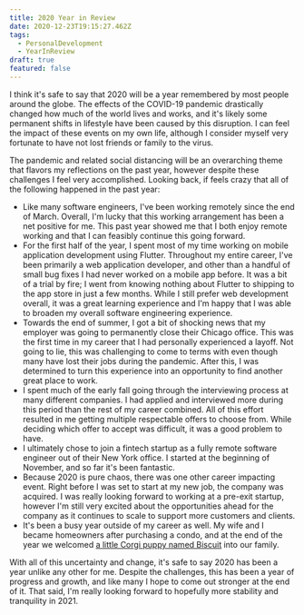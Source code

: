 ```yaml
---
title: 2020 Year in Review
date: 2020-12-23T19:15:27.462Z
tags:
  - PersonalDevelopment
  - YearInReview
draft: true
featured: false
---
```

I think it's safe to say that 2020 will be a year remembered by most people around the globe.  The effects of the COVID-19 pandemic drastically changed how much of the world lives and works, and it's likely some permanent shifts in lifestyle have been caused by this disruption. I can feel the impact of these events on my own life, although I consider myself very fortunate to have not lost friends or family to the virus.  

The pandemic and related social distancing will be an overarching theme that flavors my reflections on the past year, however despite these challenges I feel very accomplished. Looking back, if feels crazy that all of the following happened in the past year:

* Like many software engineers, I've been working remotely since the end of March. Overall, I'm lucky that this working arrangement has been a net positive for me. This past year showed me that I both enjoy remote working and that I can feasibly continue this going forward.
* For the first half of the year, I spent most of my time working on mobile application development using Flutter. Throughout my entire career, I've been primarily a web application developer, and other than a handful of small bug fixes I had never worked on a mobile app before.  It was a bit of a trial by fire; I went from knowing nothing about Flutter to shipping to the app store in just a few months. While I still prefer web development overall, it was a great learning experience and I'm happy that I was able to broaden my overall software engineering experience.
* Towards the end of summer, I got a bit of shocking news that my employer was going to permanently close their Chicago office. This was the first time in my career that I had personally experienced a layoff. Not going to lie, this was challenging to come to terms with even though many have lost their jobs during the pandemic. After this, I was determined to turn this experience into an opportunity to find another great place to work.
* I spent much of the early fall going through the interviewing process at many different companies. I had applied and interviewed more during this period than the rest of my career combined. All of this effort resulted in me getting multiple respectable offers to choose from. While deciding which offer to accept was difficult, it was a good problem to have.  
* I ultimately chose to join a fintech startup as a fully remote software engineer out of their New York office. I started at the beginning of November, and so far it's been fantastic.
* Because 2020 is pure chaos, there was one other career impacting event. Right before I was set to start at my new job, the company was acquired. I was really looking forward to working at a pre-exit startup, however I'm still very excited about the opportunities ahead for the company as it continues to scale to support more customers and clients.
* It's been a busy year outside of my career as well. My wife and I became homeowners after purchasing a condo, and at the end of the year we welcomed [a little Corgi puppy named Biscuit](https://www.instagram.com/kingbiscuitthecorgi/) into our family. 

With all of this uncertainty and change, it's safe to say 2020 has been a year unlike any other for me. Despite the challenges, this has been a year of progress and growth, and like many I hope to come out stronger at the end of it. That said, I'm really looking forward to hopefully more stability and tranquility in 2021.